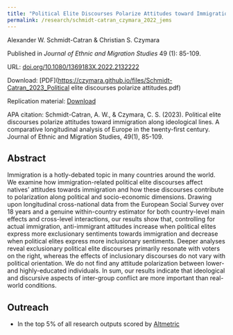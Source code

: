 ```yaml
---
title: "Political Elite Discourses Polarize Attitudes toward Immigration Along Ideological Lines. A comparative longitudinal analysis of Europe in the 21st century"
permalink: /research/schmidt-catran_czymara_2022_jems
---
```

Alexander W. Schmidt-Catran & Christian S. Czymara

Published in *Journal of Ethnic and Migration Studies* 49 (1): 85-109.

URL: [doi.org/10.1080/1369183X.2022.2132222](https://doi.org/10.1080/1369183X.2022.2132222)

Download: [PDF](https://czymara.github.io/files/Schmidt-Catran_2023_Political elite discourses polarize attitudes.pdf)

Replication material: [Download](http://www.schmidt-catran.de/Polarization/SchmidtCatranAndCzymara_JEMS_DiscourseAndPolarization_ReplicationPackage.zip)

APA citation: Schmidt-Catran, A. W., & Czymara, C. S. (2023). Political elite discourses polarize attitudes toward immigration along ideological lines. A comparative longitudinal analysis of Europe in the twenty-first century. Journal of Ethnic and Migration Studies, 49(1), 85-109.

Abstract
------
Immigration is a hotly-debated topic in many countries around the world. We examine how immigration-related political elite discourses affect natives’ attitudes towards immigration and how these discourses contribute to polarization along political and socio-economic dimensions. Drawing upon longitudinal cross-national data from the European Social Survey over 18 years and a genuine within-country estimator for both country-level main effects and cross-level interactions, our results show that, controlling for actual immigration, anti-immigrant attitudes increase when political elites express more exclusionary sentiments towards immigration and decrease when political elites express more inclusionary sentiments. Deeper analyses reveal exclusionary political elite discourses primarily resonate with voters on the right, whereas the effects of inclusionary discourses do not vary with political orientation. We do not find any attitude polarization between lower- and highly-educated individuals. In sum, our results indicate that ideological and discursive aspects of inter-group conflict are more important than real-world conditions.

Outreach
------
- In the top 5% of all research outputs scored by [Altmetric](https://routledge.altmetric.com/details/137663901)


